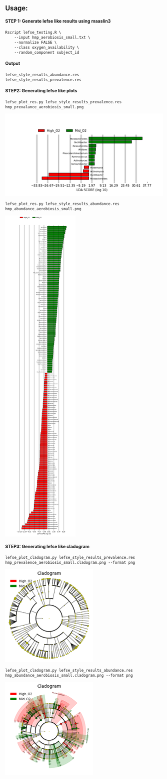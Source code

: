 ## Usage: 

#### STEP 1: Generate lefse like results using maaslin3
```
Rscript lefse_testing.R \
    --input hmp_aerobiosis_small.txt \
    --normalize FALSE \
    --class oxygen_availability \
    --random_component subject_id
```

#### Output 
```
lefse_style_results_abundance.res
lefse_style_results_prevalence.res
```

#### STEP2:  Generating lefse like plots 
```
lefse_plot_res.py lefse_style_results_prevalence.res hmp_prevalance_aerobiosis_small.png
```
![hmp_prevalance_aerobiosis_small](./output/hmp_prevalance_aerobiosis_small.png)

```
lefse_plot_res.py lefse_style_results_abundance.res hmp_abundance_aerobiosis_small.png
```
![hmp_abundance_aerobiosis_small](./output/hmp_abundance_aerobiosis_small.png)

#### STEP3:  Generating lefse like cladogram 
```
lefse_plot_cladogram.py lefse_style_results_prevalence.res hmp_prevalence_aerobiosis_small.cladogram.png --format png
```
![hmp_prevalence_aerobiosis_small.cladogram](./output/hmp_prevalence_aerobiosis_small.cladogram.png)

```
lefse_plot_cladogram.py lefse_style_results_abundance.res hmp_abundance_aerobiosis_small.cladogram.png --format png
```
![hmp_abundance_aerobiosis_small.cladogram](./output/hmp_abundance_aerobiosis_small.cladogram.png)
